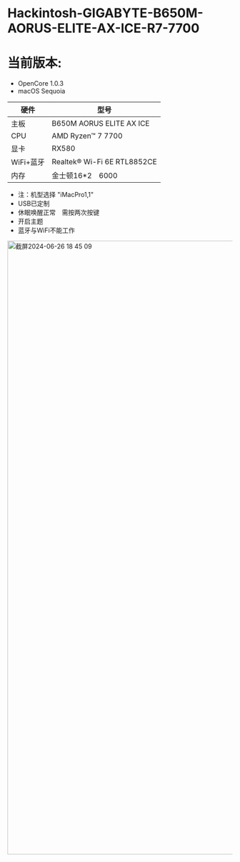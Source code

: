 # Hackintosh-GIGABYTE-B650M-AORUS-ELITE-AX-ICE-R7-7700

# 当前版本: 
- OpenCore 1.0.3
- macOS Sequoia

| 硬件 | 型号 |
| ---- |-----|
| 主板 | B650M AORUS ELITE AX ICE |
| CPU | AMD Ryzen™ 7 7700 |
| 显卡 | RX580 |
|WiFi+蓝牙| Realtek® Wi-Fi 6E RTL8852CE|
|内存 | 金士顿16*2　6000 |


- 注：机型选择 "iMacPro1,1"
- USB已定制 
- 休眠唤醒正常　需按两次按键
- 开启主题
- 蓝牙与WiFi不能工作


<img width="1375" alt="截屏2024-06-26 18 45 09" src="https://github.com/ainiyt/Hackintosh-B650M-AORUS-ELITE-AX-ICE-R7-7700/assets/30627129/4070b8b8-0ab0-4821-a760-18aa48df550d">
